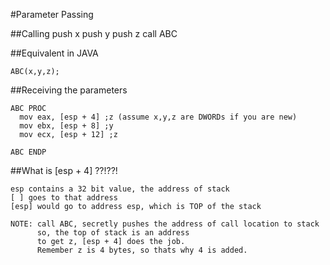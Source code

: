 #Parameter Passing 

##Calling 
    push x
    push y
    push z
    call ABC

##Equivalent in JAVA

    ABC(x,y,z); 
    
    
##Receiving the parameters

    ABC PROC 
      mov eax, [esp + 4] ;z (assume x,y,z are DWORDs if you are new)
      mov ebx, [esp + 8] ;y 
      mov ecx, [esp + 12] ;z 
      
    ABC ENDP 
    
    
##What is [esp + 4] ??!??! 

    esp contains a 32 bit value, the address of stack 
    [ ] goes to that address
    [esp] would go to address esp, which is TOP of the stack 
    
    NOTE: call ABC, secretly pushes the address of call location to stack
          so, the top of stack is an address 
          to get z, [esp + 4] does the job.
          Remember z is 4 bytes, so thats why 4 is added. 
          
    



